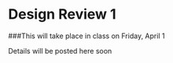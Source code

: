 # Design Review 1

###This will take place in class on Friday, April 1

Details will be posted here soon

<!-- You will have **8 minutes** to present the following information:

- Elevator pitch - A brief (30-45 second) pitch of your project idea.
What is it? Why is it exciting?

- In-depth project description including:
  - system and infrastructure architecture diagrams.
  - UI Mockups (sketches/wireframes)

- Project roadmap with big picture features and a rough timeline -
In what order will you tackle things? How long do you expect each aspect to take?

- What are you the most worried about - The big unknowns, assumptions, showstoppers
in your project. What have you done so far to understand these better, what are your next steps?

There will be a few minutes at the end for questions and to collect feedback from the class and teaching team.
 -->